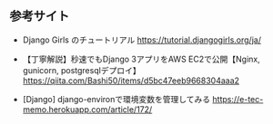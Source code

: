 ## 参考サイト
- Django Girls のチュートリアル
https://tutorial.djangogirls.org/ja/

- 【丁寧解説】秒速でもDjango 3アプリをAWS EC2で公開【Nginx, gunicorn, postgresqlデプロイ】
https://qiita.com/Bashi50/items/d5bc47eeb9668304aaa2

- [Django] django-environで環境変数を管理してみる
https://e-tec-memo.herokuapp.com/article/172/